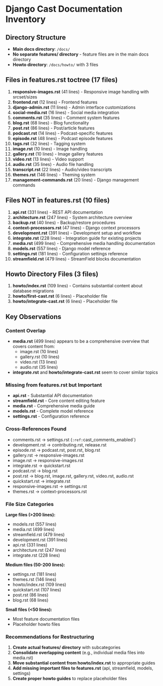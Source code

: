 # Django Cast Documentation Inventory

## Directory Structure
- **Main docs directory**: `/docs/`
- **No separate features/ directory** - feature files are in the main docs directory
- **Howto directory**: `/docs/howto/` with 3 files

## Files in features.rst toctree (17 files)
1. **responsive-images.rst** (41 lines) - Responsive image handling with srcset/sizes
2. **frontend.rst** (12 lines) - Frontend features
3. **django-admin.rst** (11 lines) - Admin interface customizations
4. **social-media.rst** (16 lines) - Social media integration
5. **comments.rst** (35 lines) - Comment system features
6. **blog.rst** (68 lines) - Blog functionality
7. **post.rst** (86 lines) - Post/article features
8. **podcast.rst** (14 lines) - Podcast-specific features
9. **episode.rst** (48 lines) - Podcast episode features
10. **tags.rst** (32 lines) - Tagging system
11. **image.rst** (10 lines) - Image handling
12. **gallery.rst** (10 lines) - Image gallery features
13. **video.rst** (13 lines) - Video support
14. **audio.rst** (35 lines) - Audio file handling
15. **transcript.rst** (22 lines) - Audio/video transcripts
16. **themes.rst** (146 lines) - Theming system
17. **management-commands.rst** (20 lines) - Django management commands

## Files NOT in features.rst (10 files)
1. **api.rst** (331 lines) - REST API documentation
2. **architecture.rst** (247 lines) - System architecture overview
3. **backup.rst** (40 lines) - Backup/restore procedures
4. **context-processors.rst** (47 lines) - Django context processors
5. **development.rst** (391 lines) - Development setup and workflow
6. **integrate.rst** (228 lines) - Integration guide for existing projects
7. **media.rst** (499 lines) - Comprehensive media handling documentation
8. **models.rst** (557 lines) - Django model reference
9. **settings.rst** (181 lines) - Configuration settings reference
10. **streamfield.rst** (479 lines) - StreamField blocks documentation

## Howto Directory Files (3 files)
1. **howto/index.rst** (109 lines) - Contains substantial content about database migrations
2. **howto/first-cast.rst** (6 lines) - Placeholder file
3. **howto/integrate-cast.rst** (6 lines) - Placeholder file

## Key Observations

### Content Overlap
- **media.rst** (499 lines) appears to be a comprehensive overview that covers content from:
  - image.rst (10 lines)
  - gallery.rst (10 lines)
  - video.rst (13 lines)
  - audio.rst (35 lines)
- **integrate.rst** and **howto/integrate-cast.rst** seem to cover similar topics

### Missing from features.rst but Important
- **api.rst** - Substantial API documentation
- **streamfield.rst** - Core content editing feature
- **media.rst** - Comprehensive media guide
- **models.rst** - Complete model reference
- **settings.rst** - Configuration reference

### Cross-References Found
- comments.rst → settings.rst (`:ref:`cast_comments_enabled`)
- development.rst → contributing.rst, release.rst
- episode.rst → podcast.rst, post.rst, blog.rst
- gallery.rst → responsive-images.rst
- image.rst → responsive-images.rst
- integrate.rst → quickstart.rst
- podcast.rst → blog.rst
- post.rst → blog.rst, image.rst, gallery.rst, video.rst, audio.rst
- quickstart.rst → integrate.rst
- responsive-images.rst → settings.rst
- themes.rst → context-processors.rst

### File Size Categories
**Large files (>200 lines):**
- models.rst (557 lines)
- media.rst (499 lines)
- streamfield.rst (479 lines)
- development.rst (391 lines)
- api.rst (331 lines)
- architecture.rst (247 lines)
- integrate.rst (228 lines)

**Medium files (50-200 lines):**
- settings.rst (181 lines)
- themes.rst (146 lines)
- howto/index.rst (109 lines)
- quickstart.rst (107 lines)
- post.rst (86 lines)
- blog.rst (68 lines)

**Small files (<50 lines):**
- Most feature documentation files
- Placeholder howto files

### Recommendations for Restructuring
1. **Create actual features/ directory** with subcategories
2. **Consolidate overlapping content** (e.g., individual media files into media.rst)
3. **Move substantial content from howto/index.rst** to appropriate guides
4. **Add missing important files to features.rst** (api, streamfield, models, settings)
5. **Create proper howto guides** to replace placeholder files
